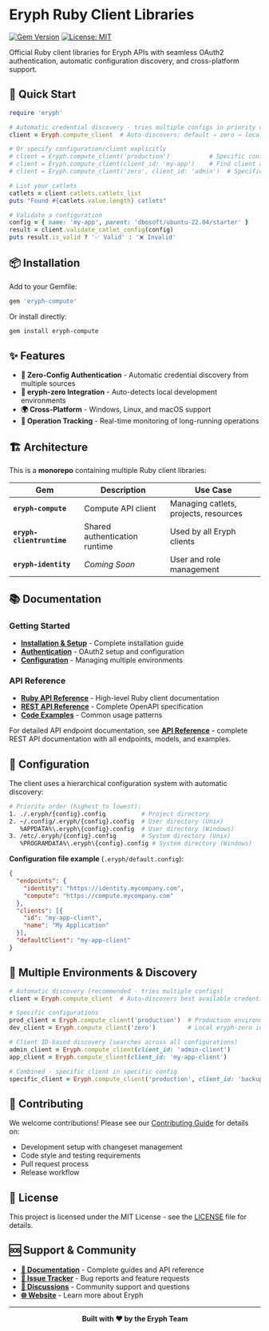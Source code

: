 # Eryph Ruby Client Libraries

[![Gem Version](https://badge.fury.io/rb/eryph-compute.svg)](https://badge.fury.io/rb/eryph-compute)
[![License: MIT](https://img.shields.io/badge/License-MIT-yellow.svg)](https://opensource.org/licenses/MIT)

Official Ruby client libraries for Eryph APIs with seamless OAuth2 authentication, automatic configuration discovery, and cross-platform support.

## 🚀 Quick Start

```ruby
require 'eryph'

# Automatic credential discovery - tries multiple configs in priority order  
client = Eryph.compute_client  # Auto-discovers: default → zero → local

# Or specify configuration/client explicitly
# client = Eryph.compute_client('production')           # Specific config
# client = Eryph.compute_client(client_id: 'my-app')    # Find client across all configs
# client = Eryph.compute_client('zero', client_id: 'admin')  # Specific client in config

# List your catlets
catlets = client.catlets.catlets_list
puts "Found #{catlets.value.length} catlets"

# Validate a configuration  
config = { name: 'my-app', parent: 'dbosoft/ubuntu-22.04/starter' }
result = client.validate_catlet_config(config)
puts result.is_valid ? '✅ Valid' : '❌ Invalid'
```

## 📦 Installation

Add to your Gemfile:
```ruby
gem 'eryph-compute'
```

Or install directly:
```bash
gem install eryph-compute
```

## ✨ Features

- **🔐 Zero-Config Authentication** - Automatic credential discovery from multiple sources
- **🎯 eryph-zero Integration** - Auto-detects local development environments  
- **🌍 Cross-Platform** - Windows, Linux, and macOS support
- **🔄 Operation Tracking** - Real-time monitoring of long-running operations

## 🏗️ Architecture 

This is a **monorepo** containing multiple Ruby client libraries:

| Gem | Description | Use Case |
|-----|-------------|----------|
| **`eryph-compute`** | Compute API client | Managing catlets, projects, resources |
| **`eryph-clientruntime`** | Shared authentication runtime | Used by all Eryph clients |
| **`eryph-identity`** | *Coming Soon* | User and role management |

## 📚 Documentation

### Getting Started
- **[Installation & Setup](docs/guides/getting-started.md)** - Complete installation guide
- **[Authentication](docs/guides/authentication.md)** - OAuth2 setup and configuration  
- **[Configuration](docs/guides/configuration.md)** - Managing multiple environments

### API Reference  
- **[Ruby API Reference](docs/ruby-api/)** - High-level Ruby client documentation
- **[REST API Reference](docs/api/)** - Complete OpenAPI specification
- **[Code Examples](docs/examples/)** - Common usage patterns

For detailed API endpoint documentation, see **[API Reference](docs/api/)** - complete REST API documentation with all endpoints, models, and examples.

## 🔧 Configuration

The client uses a hierarchical configuration system with automatic discovery:

```bash
# Priority order (highest to lowest):
1. ./.eryph/{config}.config          # Project directory
2. ~/.config/.eryph/{config}.config  # User directory (Unix)
   %APPDATA%\.eryph\{config}.config  # User directory (Windows)  
3. /etc/.eryph/{config}.config       # System directory (Unix)
   %PROGRAMDATA%\.eryph\{config}.config # System directory (Windows)
```

**Configuration file example** (`.eryph/default.config`):
```json
{
  "endpoints": {
    "identity": "https://identity.mycompany.com",
    "compute": "https://compute.mycompany.com"
  },
  "clients": [{
    "id": "my-app-client",
    "name": "My Application"
  }],
  "defaultClient": "my-app-client"
}
```

## 🎯 Multiple Environments & Discovery

```ruby
# Automatic discovery (recommended - tries multiple configs)
client = Eryph.compute_client  # Auto-discovers best available credentials

# Specific configurations  
prod_client = Eryph.compute_client('production')  # Production environment
dev_client = Eryph.compute_client('zero')         # Local eryph-zero instance  

# Client ID-based discovery (searches across all configurations)
admin_client = Eryph.compute_client(client_id: 'admin-client')
app_client = Eryph.compute_client(client_id: 'my-app-client')

# Combined - specific client in specific config
specific_client = Eryph.compute_client('production', client_id: 'backup-service')
```

## 🤝 Contributing

We welcome contributions! Please see our [Contributing Guide](CONTRIBUTING.md) for details on:

- Development setup with changeset management
- Code style and testing requirements  
- Pull request process
- Release workflow

## 📄 License

This project is licensed under the MIT License - see the [LICENSE](LICENSE) file for details.

## 🆘 Support & Community

- **[📖 Documentation](https://https://www.eryph.io/docs)** - Complete guides and API reference
- **[🐛 Issue Tracker](https://github.com/eryph-org/ruby-client/issues)** - Bug reports and feature requests
- **[💬 Discussions](https://github.com/eryph-org/eryph/discussions)** - Community support and questions  
- **[🌐 Website](https://eryph.io)** - Learn more about Eryph

---

<div align="center">
  <strong>Built with ❤️ by the Eryph Team</strong>
</div>